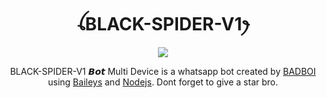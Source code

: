 

<h1 align="center">ꪶBLACK-SPIDER-V1ꫂ<br></h1>
<p align="center">
<img src="https://telegra.ph/file/94897ff9e749c19811d12.png" />
</p>

<p align="center">
BLACK-SPIDER-V1 𝘽𝙤𝙩 Multi Device is a whatsapp bot created by <a href="https://github.com/BADBOI-v1" target="_blank">BADBOI</a> using <a href="https://github.com/adiwajshing/Baileys" target="_blank">Baileys</a> and <a href="https://github.com/nodejs" target="_blank">Nodejs</a>. Dont forget to give a star bro.
</p>

